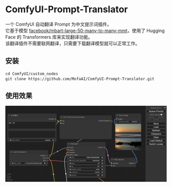 # ComfyUI-Prompt-Translator
一个 ComfyUI 自动翻译 Prompt 为中文提示词插件。  
它基于模型 [facebook/mbart-large-50-many-to-many-mmt](https://huggingface.co/facebook/mbart-large-50-many-to-many-mmt)，使用了 Hugging Face 的 Transformers 库来实现翻译功能。  
该翻译插件不需要联网翻译，只需要下载翻译模型就可以正常工作。  

## 安装
```
cd ComfyUI/custom_nodes
git clone https://github.com/MofaAI/ComfyUI-Prompt-Translator.git
```

## 使用效果
![使用效果](ui.png)


